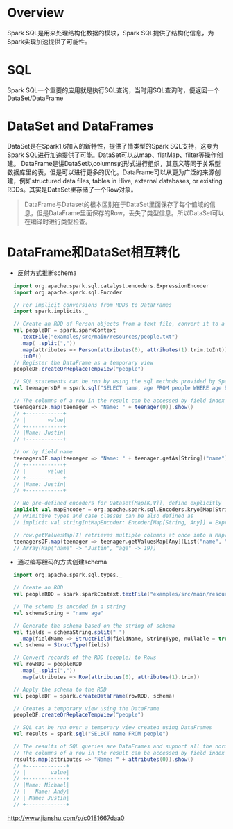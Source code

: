 # Overview
Spark SQL是用来处理结构化数据的模块，Spark SQL提供了结构化信息，为Spark实现加速提供了可能性。
# SQL
Spark SQL一个重要的应用就是执行SQL查询，当时用SQL查询时，便返回一个DataSet/DataFrame
# DataSet and DataFrames
DataSet是在Spark1.6加入的新特性，提供了情类型的Spark SQL支持，这变为Spark SQL进行加速提供了可能。DataSet可以从map、flatMap、filter等操作创建。
DataFrame是讲DataSet以columns的形式进行组织，其意义等同于关系型数据库里的表，但是可以进行更多的优化。DataFrame可以从更为广泛的来源创建，例如structured data files, tables in Hive, external databases, or existing RDDs。其实是DataSet里存储了一个Row对象。
>  DataFrame与Dataset的根本区别在于DataSet里面保存了每个值域的信息，但是DataFrame里面保存的Row，丢失了类型信息。所以DataSet可以在编译时进行类型检查。

# DataFrame和DataSet相互转化
* 反射方式推断schema
``` scala
  import org.apache.spark.sql.catalyst.encoders.ExpressionEncoder
  import org.apache.spark.sql.Encoder

  // For implicit conversions from RDDs to DataFrames
  import spark.implicits._

  // Create an RDD of Person objects from a text file, convert it to a Dataframe
  val peopleDF = spark.sparkContext
    .textFile("examples/src/main/resources/people.txt")
    .map(_.split(","))
    .map(attributes => Person(attributes(0), attributes(1).trim.toInt))
    .toDF()
  // Register the DataFrame as a temporary view
  peopleDF.createOrReplaceTempView("people")

  // SQL statements can be run by using the sql methods provided by Spark
  val teenagersDF = spark.sql("SELECT name, age FROM people WHERE age BETWEEN 13 AND 19")

  // The columns of a row in the result can be accessed by field index
  teenagersDF.map(teenager => "Name: " + teenager(0)).show()
  // +------------+
  // |       value|
  // +------------+
  // |Name: Justin|
  // +------------+

  // or by field name
  teenagersDF.map(teenager => "Name: " + teenager.getAs[String]("name")).show()
  // +------------+
  // |       value|
  // +------------+
  // |Name: Justin|
  // +------------+

  // No pre-defined encoders for Dataset[Map[K,V]], define explicitly
  implicit val mapEncoder = org.apache.spark.sql.Encoders.kryo[Map[String, Any]]
  // Primitive types and case classes can be also defined as
  // implicit val stringIntMapEncoder: Encoder[Map[String, Any]] = ExpressionEncoder()

  // row.getValuesMap[T] retrieves multiple columns at once into a Map[String, T]
  teenagersDF.map(teenager => teenager.getValuesMap[Any](List("name", "age"))).collect()
  // Array(Map("name" -> "Justin", "age" -> 19))
```
* 通过编写胆码的方式创建schema
``` scala
  import org.apache.spark.sql.types._

  // Create an RDD
  val peopleRDD = spark.sparkContext.textFile("examples/src/main/resources/people.txt")

  // The schema is encoded in a string
  val schemaString = "name age"

  // Generate the schema based on the string of schema
  val fields = schemaString.split(" ")
    .map(fieldName => StructField(fieldName, StringType, nullable = true))
  val schema = StructType(fields)

  // Convert records of the RDD (people) to Rows
  val rowRDD = peopleRDD
    .map(_.split(","))
    .map(attributes => Row(attributes(0), attributes(1).trim))

  // Apply the schema to the RDD
  val peopleDF = spark.createDataFrame(rowRDD, schema)

  // Creates a temporary view using the DataFrame
  peopleDF.createOrReplaceTempView("people")

  // SQL can be run over a temporary view created using DataFrames
  val results = spark.sql("SELECT name FROM people")

  // The results of SQL queries are DataFrames and support all the normal RDD operations
  // The columns of a row in the result can be accessed by field index or by field name
  results.map(attributes => "Name: " + attributes(0)).show()
  // +-------------+
  // |        value|
  // +-------------+
  // |Name: Michael|
  // |   Name: Andy|
  // | Name: Justin|
  // +-------------+
```
http://www.jianshu.com/p/c0181667daa0
